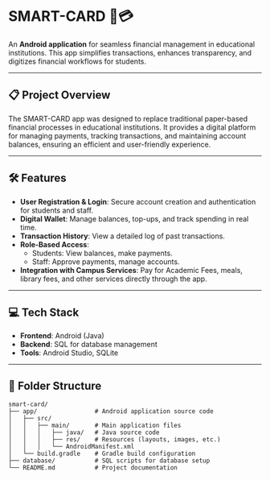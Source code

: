 # SMART-CARD 📱💳  

An **Android application** for seamless financial management in educational institutions. This app simplifies transactions, enhances transparency, and digitizes financial workflows for students.

---

## 📋 Project Overview  
The SMART-CARD app was designed to replace traditional paper-based financial processes in educational institutions. It provides a digital platform for managing payments, tracking transactions, and maintaining account balances, ensuring an efficient and user-friendly experience.

---

## 🛠️ Features  
- **User Registration & Login**: Secure account creation and authentication for students and staff.  
- **Digital Wallet**: Manage balances, top-ups, and track spending in real time.  
- **Transaction History**: View a detailed log of past transactions.  
- **Role-Based Access**:  
  - Students: View balances, make payments.  
  - Staff: Approve payments, manage accounts.  
- **Integration with Campus Services**: Pay for Academic Fees, meals, library fees, and other services directly through the app. 

---

## 💻 Tech Stack  
- **Frontend**: Android (Java)   
- **Backend**: SQL for database management  
- **Tools**: Android Studio, SQLite  

---

## 📂 Folder Structure  
```plaintext
smart-card/
├── app/                # Android application source code
│   ├── src/
│   │   ├── main/       # Main application files
│   │   │   ├── java/   # Java source code
│   │   │   ├── res/    # Resources (layouts, images, etc.)
│   │   │   └── AndroidManifest.xml
│   └── build.gradle    # Gradle build configuration
├── database/           # SQL scripts for database setup
└── README.md           # Project documentation
